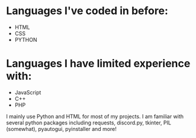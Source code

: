 <h1>Languages I've coded in before:</h1>
<ul>
  <li>HTML</li>
  <li>CSS</li>
  <li>PYTHON</li>
</ul>
<h1>Languages I have limited experience with:</h1>
<ul>
  <li>JavaScript</li>
  <li>C++</li>
  <li>PHP</li>
</ul>
<p>I mainly use Python and HTML for most of my projects. I am familiar with several python packages including requests, discord.py, tkinter, PIL (somewhat), pyautogui, pyinstaller and more!</p>



